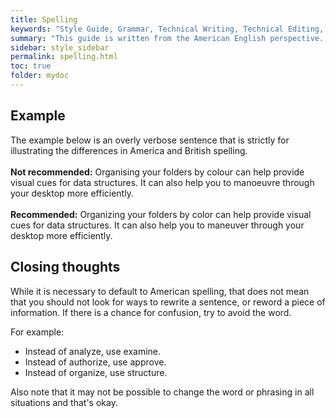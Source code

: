 ```yaml
---
title: Spelling
keywords: "Style Guide, Grammar, Technical Writing, Technical Editing, Spelling"
summary: "This guide is written from the American English perspective. This means that for words spelled differently in British English (practise, colour, defence, offence, etc.) defer to the American spelling."
sidebar: style_sidebar
permalink: spelling.html
toc: true
folder: mydoc
---
```


## Example

The example below is an overly verbose sentence that is strictly for illustrating the differences in America and British spelling.
<br><br>
<i class="fa fa-thumbs-down fa-lg" style="color: red;"></i> **Not recommended:** Organising your folders by colour can help provide visual cues for data structures. It can also help you to manoeuvre through your desktop more efficiently. <br><br>
<i class="fa fa-thumbs-up fa-lg" style="color: green;"></i> **Recommended:** Organizing your folders by color can help provide visual cues for data structures. It can also help you to maneuver through your desktop more efficiently. 

## Closing thoughts

While it is necessary to default to American spelling, that does not mean that you should not look for ways to rewrite a sentence, or reword a piece of information. If there is a chance for confusion, try to avoid the word. 

For example:

* Instead of analyze, use examine.
* Instead of authorize, use approve.
* Instead of organize, use structure.

Also note that it may not be possible to change the word or phrasing in all situations and that's okay. 

